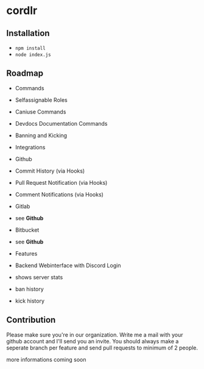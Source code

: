 # cordlr

## Installation
* `npm install`
* `node index.js`

## Roadmap

* Commands
 * Selfassignable Roles
 * Caniuse Commands
 * Devdocs Documentation Commands
 * Banning and Kicking

* Integrations
 * Github
  * Commit History (via Hooks)
  * Pull Request Notification (via Hooks)
  * Comment Notifications (via Hooks)
 * Gitlab
  * see **Github**
 * Bitbucket
  * see **Github**
 
* Features
 * Backend Webinterface with Discord Login
  * shows server stats
  * ban history
  * kick history

## Contribution

Please make sure you're in our organization. Write me a mail with your github account and I'll send you an invite.
You should always make a seperate branch per feature and send pull requests to minimum of 2 people.

more informations coming soon
